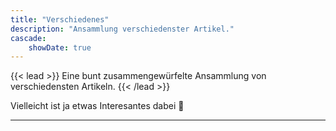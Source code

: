 ```yaml
---
title: "Verschiedenes"
description: "Ansammlung verschiedenster Artikel."
cascade:
    showDate: true
---
```


{{< lead >}}
Eine bunt zusammengewürfelte Ansammlung von verschiedensten Artikeln.
{{< /lead >}}

Vielleicht ist ja etwas Interesantes dabei :slightly_smiling_face:

---

